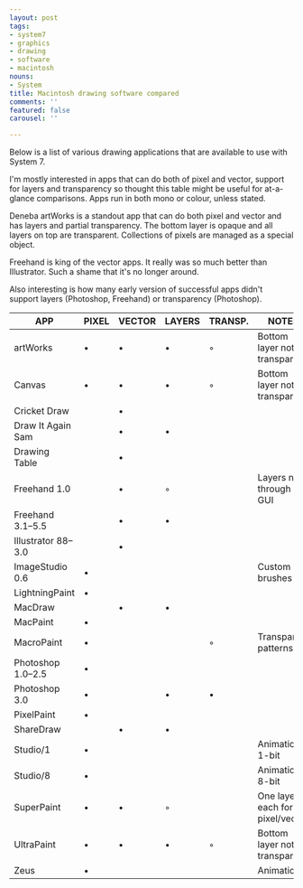 ```yaml
---
layout: post
tags:
- system7
- graphics
- drawing
- software
- macintosh
nouns:
- System
title: Macintosh drawing software compared
comments: ''
featured: false
carousel: ''

---
```

Below is a list of various drawing applications that are available to use with System 7.

I'm mostly interested in apps that can do both of pixel and vector, support for layers and transparency so thought this table might be useful for at-a-glance comparisons. Apps run in both mono or colour, unless stated.

Deneba artWorks is a standout app that can do both pixel and vector and has layers and partial transparency. The bottom layer is opaque and all layers on top are transparent. Collections of pixels are managed as a special object.

Freehand is king of the vector apps. It really was so much better than Illustrator. Such a shame that it's no longer around.

Also interesting is how many early version of successful apps didn't support layers (Photoshop, Freehand) or transparency (Photoshop).

| APP | PIXEL | VECTOR | LAYERS | TRANSP. | NOTES |
| --- | --- | --- | --- | --- | --- |
| artWorks | • | • | • | ◦ | Bottom layer not transparent |
| Canvas | • | • | • | ◦ | Bottom layer not transparent |
| Cricket Draw |   | • |   |   |  |
| Draw It Again Sam |   | • | • |   |  |
| Drawing Table |   | • |   |   |  |
| Freehand 1.0 |   | • | ◦ |   | Layers not through GUI |
| Freehand 3.1–5.5 |   | • | • |   |  |
| Illustrator 88–3.0 |   | • |   |   |  |
| ImageStudio 0.6 | • |   |   |   | Custom brushes |
| LightningPaint | • |   |   |   |  |
| MacDraw |   | • | • |   |  |
| MacPaint | • |   |   |   |  |
| MacroPaint | • |   |   | ◦ | Transparent patterns |
| Photoshop 1.0–2.5 | • |   |   |   |  |
| Photoshop 3.0 | • |   | • | • |  |
| PixelPaint | • |   |   |   |  |
| ShareDraw |   | • | • |   |  |
| Studio/1 | • |   |   |   | Animation, 1-bit |
| Studio/8 | • |   |   |   | Animation, 8-bit |
| SuperPaint | • | • | ◦ |   | One layer each for pixel/vector |
| UltraPaint | • | • | • | ◦ | Bottom layer not transparent |
| Zeus | • |   |   |   | Animation |